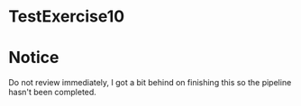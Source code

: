 # TestExercise10

# Notice
Do not review immediately, I got a bit behind on finishing this so the pipeline hasn't been completed.
